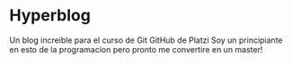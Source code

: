 # Hyperblog
Un blog increible para el curso de Git GitHub de Platzi
Soy un principiante en esto de la programacion pero pronto me convertire en un master!
